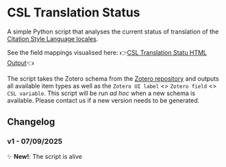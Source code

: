 # CSL Translation Status
A simple Python script that analyses the current status of translation of the [Citation Style Language locales]([url](https://github.com/citation-style-language/locales)).

See the field mappings visualised here:
👉[CSL Translation Statu HTML Output]()👈

The script takes the Zotero schema from the [Zotero repository](https://github.com/zotero/zotero-schema/blob/master/schema.json) and outputs all available item types as well as the `Zotero UI label` <> `Zotero field` <> `CSL variable`.
This script will be run *ad hoc* when a new schema is available. Please contact us if a new version needs to be generated.

## Changelog
### v1 - 07/09/2025
 ✨ **New!**: The script is alive
